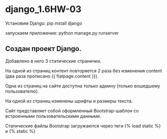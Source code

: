 # django_1.6HW-03



Установим Django:
pip install django

запускаем приложение:
python manage.py runserver

## Создан проект Django.
Добавлено в него 3 статические странички.

На одной из страниц контент повторяется 2 раза без изменения content (два раза прописано {{ flatpage.content }}).

Одна из страниц на сайте доступна только админу (только вошедшему пользователю).

На одной из страниц изменены шрифты и размеры текста.

Сайт представляет собой оформленный Bootstrap-шаблон со встроенными пользовательскими данными.

Статические файлы Bootstrap загружаются через теги {% load static %} и {% static %}

